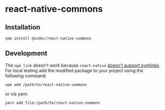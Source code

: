 # react-native-commons

## Installation

    npm install @indec/react-native-commons

## Development

The `npm link` doesn't work because `react-native` [doesn't support symlinks](https://github.com/facebook/metro/issues/1). For local testing add the modified package to your project using the following command:

    npm add /path/to/react-native-commons

or via yarn:

    yarn add file:/path/to/react-native-commons

